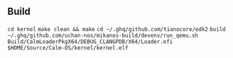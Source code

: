 ## Build 
`cd kernel` 
`make clean && make`
`cd ~/.ghq/github.com/tianocore/edk2`
`build`
`~/.ghq/github.com/uchan-nos/mikanos-build/devenv/run_qemu.sh Build/CalmLoaderPkgX64/DEBUG_CLANGPDB/X64/Loader.efi $HOME/Source/Calm-OS/kernel/kernel.elf`